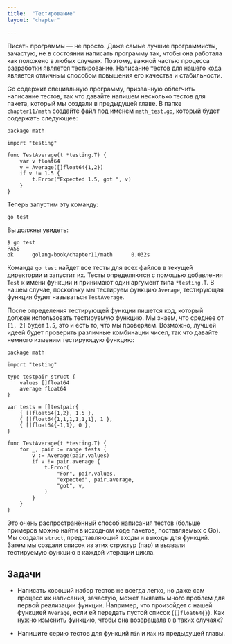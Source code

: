 ```yaml
---
title:  "Тестирование"
layout: "chapter"

---
```


Писать программы — не просто. Даже самые лучшие программисты, зачастую, не в
состоянии написать программу так, чтобы она работала как положено в любых
случаях. Поэтому, важной частью процесса разработки является тестирование.
Написание тестов для нашего кода является отличным способом повышения его
качества и стабильности.

Go содержит специальную программу, призванную облегчить написание тестов, так
что давайте напишем несколько тестов для пакета, который мы создали в предыдущей
главе. В папке `chapter11/math` создайте файл под именем `math_test.go`, который
будет содержать следующее:

    package math

    import "testing"

    func TestAverage(t *testing.T) {
        var v float64
        v = Average([]float64{1,2})
        if v != 1.5 {
            t.Error("Expected 1.5, got ", v)
        }
    }

Теперь запустим эту команду:

    go test

Вы должны увидеть:

    $ go test
    PASS
    ok      golang-book/chapter11/math      0.032s

Команда `go test` найдет все тесты для всех файлов в текущей директории и
запустит их. Тесты определяются с помощью добавления `Test` к имени функции и
принимают один аргумент типа `*testing.T`. В нашем случае, поскольку мы
тестируем функцию `Average`, тестирующая функция будет называться `TestAverage`.

После определения тестирующей функции пишется код, который должен использовать
тестируемую функцию. Мы знаем, что среднее от `[1, 2]` будет `1.5`, это и есть
то, что мы проверяем. Возможно, лучшей идеей будет проверить различные
комбинации чисел, так что давайте немного изменим тестирующую функцию:

    package math

    import "testing"

    type testpair struct {
        values []float64
        average float64
    }

    var tests = []testpair{
        { []float64{1,2}, 1.5 },
        { []float64{1,1,1,1,1,1}, 1 },
        { []float64{-1,1}, 0 },
    }

    func TestAverage(t *testing.T) {
        for _, pair := range tests {
            v := Average(pair.values)
            if v != pair.average {
                t.Error(
                    "For", pair.values, 
                    "expected", pair.average,
                    "got", v,
                )
            }
        }
    }

Это очень распространённый способ написания тестов (больше примеров можно найти
в исходном коде пакетов, поставляемых с Go). Мы создали `struct`, представляющий
входы и выходы для функций. Затем мы создали список из этих структур (пар) и
вызвали тестируемую функцию в каждой итерации цикла.

## Задачи

*   Написать хороший набор тестов не всегда легко, но даже сам процесс их
    написания, зачастую, может выявить много проблем для первой реализации функции.
    Например, что произойдет с нашей функцией `Average`, если ей передать пустой
    список (`[]float64{}`). Как нужно изменить функцию, чтобы она возвращала `0` в
    таких случаях?

*   Напишите серию тестов для функций `Min` и `Max` из предыдущей главы.
